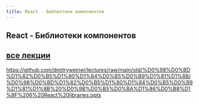 ```yaml
---
title: React - Библиотеки компонентов
---
```


## React - Библиотеки компонентов

[все лекции](https://github.com/dmitryweiner/lectures/blob/main/README.md)
---
https://github.com/dmitryweiner/lectures/raw/main/old/%D0%98%D0%BD%D1%82%D0%B5%D1%80%D1%84%D0%B5%D0%B9%D1%81%D1%8B/%D0%98%D0%BD%D1%82%D0%B5%D1%80%D1%84%D0%B5%D0%B9%D1%81%D1%8B%20%D0%9B%D0%B5%D0%BA%D1%86%D0%B8%D1%8F%206%20React%20libraries.pptx